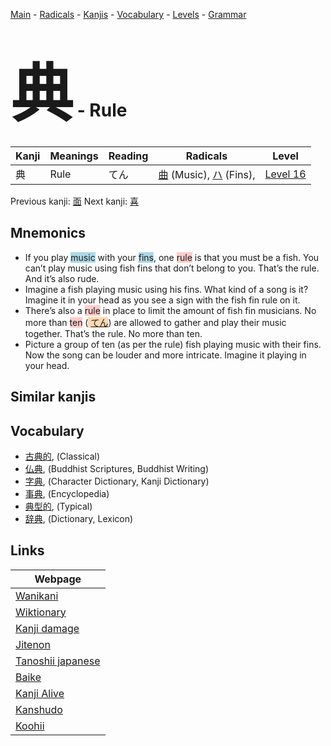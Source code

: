 <style> bigfont {font-size: 100px}</style>
[Main](../README.md) -
[Radicals](../radicals.md) -
[Kanjis](../kanjis.md) -
[Vocabulary](../vocabulary.md) -
[Levels](../levels.md) -
[Grammar](../grammar.md)
# <bigfont> 典</bigfont> - Rule 

| Kanji | Meanings | Reading | Radicals | Level |
| --- | --- | --- | --- | --- |
| 典 | Rule | てん | [曲](../radicals/曲.md) (Music), [ハ](../radicals/ハ.md) (Fins),  | [Level 16](../levels/wk_level16.md) |

Previous kanji: [面](面.md) Next kanji: [喜](喜.md) 

## Mnemonics
 * If you play <span style="background-color:#ADD8E6"> music</span> with your <span style="background-color:#ADD8E6"> fins</span>, one <span style="background-color:#ffcccb"> rule</span> is that you must be a fish. You can’t play music using fish fins that don’t belong to you. That’s the rule. And it’s also rude.
* Imagine a fish playing music using his fins. What kind of a song is it? Imagine it in your head as you see a sign with the fish fin rule on it.
* There’s also a <span style="background-color:#ffcccb"> rule</span> in place to limit the amount of fish fin musicians. No more than <span style="background-color:#ffcccb"> ten</span> (<span style="background-color:#fed8b1"> [てん](https://jisho.org/search/てん)</span>) are allowed to gather and play their music together. That’s the rule. No more than ten.
* Picture a group of ten (as per the rule) fish playing music with their fins. Now the song can be louder and more intricate. Imagine it playing in your head.


## Similar kanjis
 


## Vocabulary
 * [古典的](../vocabulary/典.md), (Classical)
* [仏典](../vocabulary/典.md), (Buddhist Scriptures, Buddhist Writing)
* [字典](../vocabulary/典.md), (Character Dictionary, Kanji Dictionary)
* [事典](../vocabulary/典.md), (Encyclopedia)
* [典型的](../vocabulary/典.md), (Typical)
* [辞典](../vocabulary/典.md), (Dictionary, Lexicon)



## Links 

| Webpage |
| --- |
| [Wanikani          ](https://www.wanikani.com/kanji/典) |
| [Wiktionary        ](https://en.wiktionary.org/wiki/典) |
| [Kanji damage      ](http://www.kanjidamage.com/kanji/search?utf8=✓&q=典) |
| [Jitenon           ](https://jitenon.com/kanji/典) |
| [Tanoshii japanese ](https://www.tanoshiijapanese.com/dictionary/kanji.cfm?k=典) |
| [Baike             ](https://baike.baidu.com/item/典) |
| [Kanji Alive       ](https://app.kanjialive.com/典) |
| [Kanshudo          ](https://www.kanshudo.com/searchmn?q=典) |
| [Koohii            ](https://kanji.koohii.com/study/kanji/典) |
